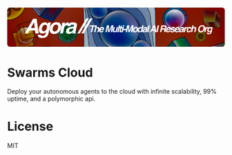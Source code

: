 [![Multi-Modality](agorabanner.png)](https://discord.gg/qUtxnK2NMf)

# Swarms Cloud
Deploy your autonomous agents to the cloud with infinite scalability, 99% uptime, and a polymorphic api.


# License
MIT



